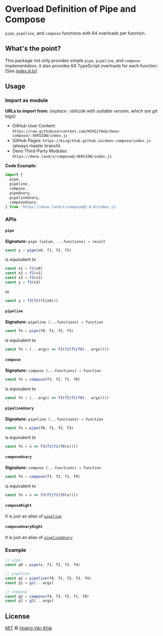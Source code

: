 # Overload Definition of Pipe and Compose

`pipe`, `pipeline`, and `compose` functions with 64 overloads per function.

## What's the point?

This package not only provides simple `pipe`, `pipeline`, and `compose` implementation, it also provides 64 TypeScript overloads for each function. [See [index.d.ts](./index.d.ts)]

## Usage

### Import as module

**URLs to import from:** _(replace `:VERSION` with suitable version, which are git tags)_

* GitHub User Content: `https://raw.githubusercontent.com/KSXGitHub/deno-compose/:VERSION/index.js`
* GitHub Pages: `https://ksxgithub.github.io/deno-compose/index.js` (always master branch)
* Deno Third-Party Modules: `https://deno.land/x/compose@:VERSION/index.js`

**Code Example:**

```typescript
import {
  pipe,
  pipeline,
  compose,
  pipeUnary,
  pipelineUnary,
  composeUnary,
} from 'https://deno.land/x/compose@1.0.0/index.js'
```

### APIs

#### `pipe`

**Signature:** `pipe (value, ...functions) → result`

```typescript
const y = pipe(x0, f1, f2, f3)
```

is equivalent to

```typescript
const x1 = f1(x0)
const x2 = f2(x1)
const x3 = f3(x2)
const y = f3(x3)
```

or

```typescript
const y = f3(f2(f1(x0)))
```

#### `pipeline`

**Signature:** `pipeline (...functions) → function`

```typescript
const fn = pipe(f0, f1, f2, f3)
```

is equivalent to

```typescript
const fn = (...args) => f3(f2(f1(f0(...args))))
```

#### `compose`

**Signature:** `compose (...functions) → function`

```typescript
const fn = compose(f3, f2, f1, f0)
```

is equivalent to

```typescript
const fn = (...args) => f3(f2(f1(f0(...args))))
```

#### `pipelineUnary`

**Signature:** `pipeline (...functions) → function`

```typescript
const fn = pipe(f0, f1, f2, f3)
```

is equivalent to

```typescript
const fn = x => f3(f2(f1(f0(x))))
```

#### `composeUnary`

**Signature:** `compose (...functions) → function`

```typescript
const fn = compose(f3, f2, f1, f0)
```

is equivalent to

```typescript
const fn = x => f3(f2(f1(f0(x))))
```

#### `composeRight`

It is just an alias of [`pipeline`](#pipeline)

#### `composeUnaryRight`

It is just an alias of [`pipelineUnary`](#pipelineunary)

### Example

```typescript
// pipe
const y0 = pipe(x, f1, f2, f3, f4)

// pipeline
const g1 = pipeline(f0, f1, f2, f3, f4)
const y1 = g1(...args)

// compose
const g2 = compose(f4, f3, f2, f1, f0)
const y2 = g2(...args)
```

## License

[MIT](https://git.io/JvNN2) © [Hoàng Văn Khải](https://github.com/KSXGitHub/)

